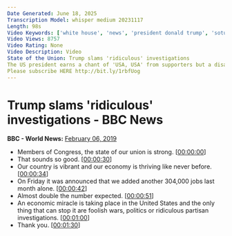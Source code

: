 ```yaml
---
Date Generated: June 18, 2025
Transcription Model: whisper medium 20231117
Length: 98s
Video Keywords: ['white house', 'news', 'president donald trump', 'sotu', 'bbc news', 'us news', 'president trump', 'trump speech', 'donald trump', 'us president', 'us congress', 'usa', 'bbc america', 'state of the union', 'trump', 'us', 'bbc']
Video Views: 8757
Video Rating: None
Video Description: Video
State of the Union: Trump slams 'ridiculous' investigations
The US president earns a chant of 'USA, USA' from supporters but a disapproving stare from Nancy Pelosi.
Please subscribe HERE http://bit.ly/1rbfUog
---
```


# Trump slams 'ridiculous' investigations - BBC News
**BBC - World News:** [February 06, 2019](https://www.youtube.com/watch?v=nHII6Wq2Z3Q)
*  Members of Congress, the state of our union is strong. [[00:00:00](https://www.youtube.com/watch?v=nHII6Wq2Z3Q&t=0.0s)]
*  That sounds so good. [[00:00:30](https://www.youtube.com/watch?v=nHII6Wq2Z3Q&t=30.0s)]
*  Our country is vibrant and our economy is thriving like never before. [[00:00:34](https://www.youtube.com/watch?v=nHII6Wq2Z3Q&t=34.0s)]
*  On Friday it was announced that we added another 304,000 jobs last month alone. [[00:00:42](https://www.youtube.com/watch?v=nHII6Wq2Z3Q&t=42.0s)]
*  Almost double the number expected. [[00:00:51](https://www.youtube.com/watch?v=nHII6Wq2Z3Q&t=51.0s)]
*  An economic miracle is taking place in the United States and the only thing that can stop it are foolish wars, politics or ridiculous partisan investigations. [[00:01:00](https://www.youtube.com/watch?v=nHII6Wq2Z3Q&t=60.0s)]
*  Thank you. [[00:01:30](https://www.youtube.com/watch?v=nHII6Wq2Z3Q&t=90.0s)]
